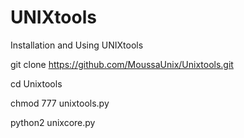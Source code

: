 # UNIXtools

Installation and Using UNIXtools

git clone https://github.com/MoussaUnix/Unixtools.git

cd Unixtools

chmod 777 unixtools.py

python2 unixcore.py

